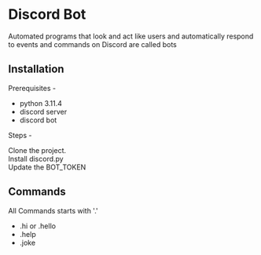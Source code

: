 
# Discord Bot 
Automated programs that look and act like users and automatically respond to events and commands on Discord are called bots 




## Installation

Prerequisites - 

* python 3.11.4  
* discord server  
* discord bot

Steps -  

Clone the project.  
Install discord.py  
Update the BOT_TOKEN


## Commands 
All Commands starts with '.'  
* .hi or .hello
* .help
* .joke


